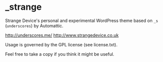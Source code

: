 _strange
========

Strange Device's personal and experimental WordPress theme based on `_s` (`underscores`) by Automattic.

http://underscores.me/
http://www.strangedevice.co.uk

Usage is governed by the GPL license (see license.txt).

Feel free to take a copy if you think it might be useful.
